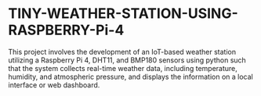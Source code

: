 # TINY-WEATHER-STATION-USING-RASPBERRY-Pi-4
This project involves the development of an IoT-based weather station utilizing a Raspberry Pi 4, DHT11, and BMP180 sensors using python such that the system collects real-time weather data, including temperature, humidity, and atmospheric pressure, and displays the information on a local interface or web dashboard. 
